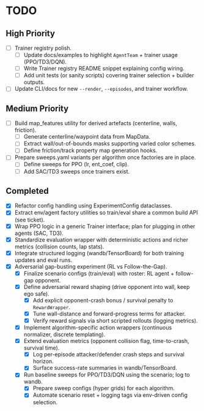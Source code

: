 # TODO

## High Priority

- [ ] Trainer registry polish.
  - [ ] Update docs/examples to highlight `AgentTeam` + trainer usage (PPO/TD3/DQN).
  - [ ] Write Trainer registry README snippet explaining config wiring.
  - [ ] Add unit tests (or sanity scripts) covering trainer selection + builder outputs.
- [ ] Update CLI/docs for new `--render`, `--episodes`, and trainer workflow.

## Medium Priority
- [ ] Build map_features utility for derived artefacts (centerline, walls, friction).
  - [ ] Generate centerline/waypoint data from MapData.
  - [ ] Extract wall/out-of-bounds masks supporting varied color schemes.
  - [ ] Define friction/track property map generation hooks.
- [ ] Prepare sweeps.yaml variants per algorithm once factories are in place.
  - [ ] Define sweeps for PPO (lr, ent_coef, clip).
  - [ ] Add SAC/TD3 sweeps once trainers exist.

## Completed
- [x] Refactor config handling using ExperimentConfig dataclasses.
- [x] Extract env/agent factory utilities so train/eval share a common build API (see ticket).
- [x] Wrap PPO logic in a generic Trainer interface; plan for plugging in other agents (SAC, TD3).
- [x] Standardize evaluation wrapper with deterministic actions and richer metrics (collision counts, lap stats).
- [x] Integrate structured logging (wandb/TensorBoard) for both training updates and eval runs.
- [x] Adversarial gap-busting experiment (RL vs Follow-the-Gap).
  - [x] Finalize scenario configs (train/eval) with roster: RL agent + follow-gap opponent.
  - [x] Define adversarial reward shaping (drive opponent into wall, keep ego safe).
    - [x] Add explicit opponent-crash bonus / survival penalty to `RewardWrapper`.
    - [x] Tune wall-distance and forward-progress terms for attacker.
    - [x] Verify reward signals via short scripted rollouts (logging metrics).
  - [x] Implement algorithm-specific action wrappers (continuous normalizer, discrete templating).
  - [x] Extend evaluation metrics (opponent collision flag, time-to-crash, survival time).
    - [x] Log per-episode attacker/defender crash steps and survival horizon.
    - [x] Surface success-rate summaries in wandb/TensorBoard.
  - [x] Run baseline sweeps for PPO/TD3/DQN using the scenario; log to wandb.
    - [x] Prepare sweep configs (hyper grids) for each algorithm.
    - [x] Automate scenario reset + logging tags via env-driven config selection.
